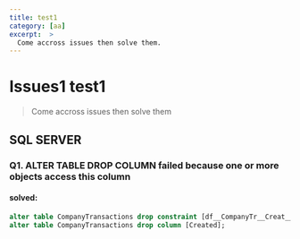 ```yaml
---
title: test1
category: [aa]
excerpt:  >
  Come accross issues then solve them.
---
```

# Issues1 test1
> Come accross issues then solve them

## SQL SERVER
### Q1. ALTER TABLE DROP COLUMN failed because one or more objects access this column
#### solved:
```sql server
alter table CompanyTransactions drop constraint [df__CompanyTr__Creat__0cdae408];
alter table CompanyTransactions drop column [Created];
```